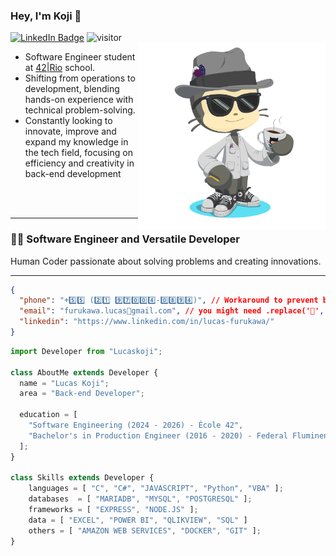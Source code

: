 ### Hey, I'm Koji 🚀
<div id="badges" align="left">
  <a href="https://www.linkedin.com/in/lucas-furukawa/"><img src="https://img.shields.io/badge/LinkedIn-blue?style=for-the-badge&logo=linkedin&logoColor=white&style=social" alt="LinkedIn Badge"/></a>
  <img src="https://komarev.com/ghpvc/?username=lucas-koji&style=social&color=red" alt="visitor"/>
</div>

<img src="img/octocat-1727662187155.png" min-width="400px" max-width="300px" width="300px" align="right">

- Software Engineer student at [42|Rio](https://42.rio/) school.
- Shifting from operations to development, blending hands-on experience with technical problem-solving.
- Constantly looking to innovate, improve and expand my knowledge in the tech field, focusing on efficiency and creativity in back-end development

<br>
<br>
<hr>
<h3> 👨‍💻 Software Engineer and Versatile Developer </h3>
Human Coder passionate about solving problems and creating innovations.
<hr>

  ```json
  {
    "phone": "+5️⃣5️⃣ (2️⃣1️⃣ 9️⃣7️⃣0️⃣0️⃣4️⃣-0️⃣8️⃣9️⃣4️⃣)", // Workaround to prevent bots
    "email": "furukawa.lucas🍻gmail.com", // you might need .replace('🍻', '@')
    "linkedin": "https://www.linkedin.com/in/lucas-furukawa/"
  }
  ```

```js
import Developer from "Lucaskoji";

class AboutMe extends Developer {
  name = "Lucas Koji";
  area = "Back-end Developer";

  education = [
    "Software Engineering (2024 - 2026) - École 42",
    "Bachelor's in Production Engineer (2016 - 2020) - Federal Fluminense University"
  ];
}

class Skills extends Developer {
    languages = [ "C", "C#", "JAVASCRIPT", "Python", "VBA" ];
    databases  = [ "MARIADB", "MYSQL", "POSTGRESQL" ];
    frameworks = [ "EXPRESS", "NODE.JS" ];
    data = [ "EXCEL", "POWER BI", "QLIKVIEW", "SQL" ]
    others = [ "AMAZON WEB SERVICES", "DOCKER", "GIT" ];
}
```
